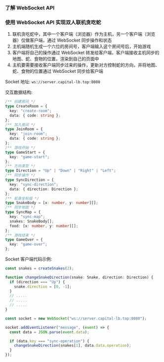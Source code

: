 ### 了解 WebSocket API

### 使用 WebSocket API 实现双人联机贪吃蛇

1. 联机贪吃蛇中，其中一个客户端（浏览器）作为主机，另一个客户端（浏览器）仅做客户端，通过 WebSocket 同步操作和状态
2. 主机端随机生成一个六位的房间号，客户端输入这个房间号后，开始游戏
3. 客户端将自己的操作通过 WebSocket 转发给客户端，客户端接收主机同步的地图、蛇、食物的位置，渲染到自己的页面中
4. 主机要需要接收客户端同步过来的操作，更新对方控制蛇的方向，并将地图、蛇、食物的位置通过 WebSocket 同步给客户端

Socket 地址:
`ws://server.capital-lb.top:8080`

交互数据结构:

```ts
/** 创建房间 */
type CreateRoom = {
  key: "create-room";
  data: { code: string };
};
/** 加入房间 */
type JoinRoom = {
  key: "join-room";
  data: { code: string };
};
/** 游戏开始 */
type GameStart = {
  key: "game-start";
};
/** 方向类型 */
type Direction = "Up" | "Down" | "Right" | "Left";
/** 同步操作 */
type SyncDirection = {
  key: "sync-direction";
  data: { direction: Direction };
};
/** 蛇身坐标组 */
type SnakeBody = [x: number, y: number][];
/** 同步地图 */
type SyncMap = {
  key: "sync-map";
  snakes: SnakeBody[];
  food: [x: number, y: number][];
};
/** 游戏结束 */
type GameOver = {
  key: "game-over";
};
```

Socket 客户端代码示例:

```ts
const snakes = createSnakes(2);

function changeSnakeDirection(snake: Snake, direction: Direction) {
  if (direction === "Up") {
    snake.direction = [0, -1];
  }
  // .....
  // .....
  // .....
}

const socket = new WebSocket("ws://server.capital-lb.top:8080");

socket.addEventListener("message", (event) => {
  const data = JSON.parse(event.data);

  if (data.key === "sync-operation") {
    changeSnakeDirection(snakes[1], data.data.operation);
  }
});
```
